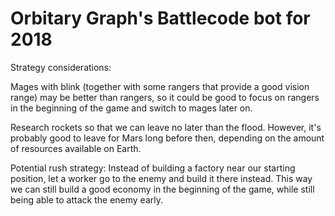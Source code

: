 Orbitary Graph's Battlecode bot for 2018
========================================

Strategy considerations:

Mages with blink (together with some rangers that provide a good vision range) may be better than rangers, so it could be good to focus on rangers in the beginning of the game and switch to mages later on.

Research rockets so that we can leave no later than the flood. However, it's probably good to leave for Mars long before then, depending on the amount of resources available on Earth.

Potential rush strategy: Instead of building a factory near our starting position, let a worker go to the enemy and build it there instead. This way we can still build a good economy in the beginning of the game, while still being able to attack the enemy early.

